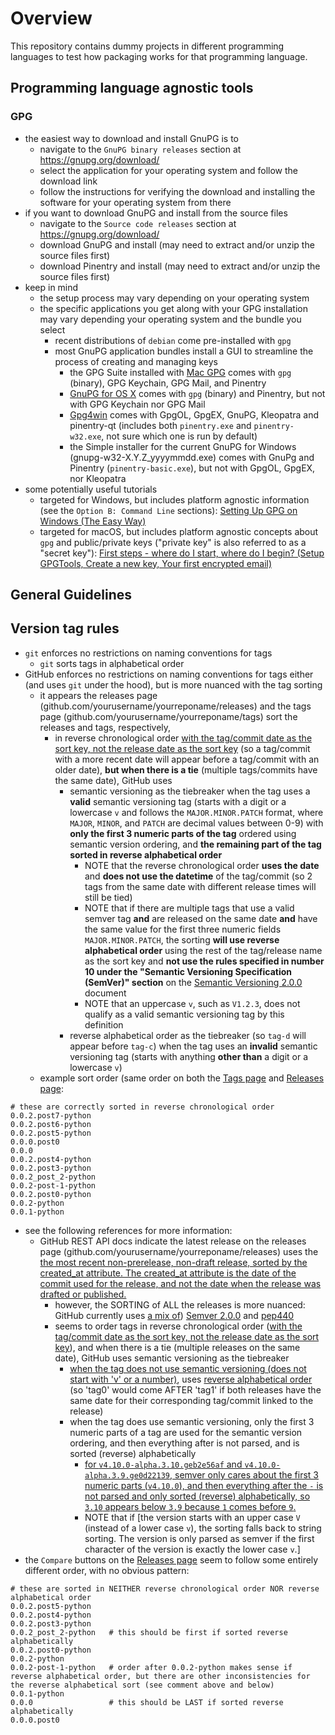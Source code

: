 # Overview

This repository contains dummy projects in different programming languages to test how packaging works for that programming language.


## Programming language agnostic tools

### GPG

  - the easiest way to download and install GnuPG is to
    - navigate to the `GnuPG binary releases` section at https://gnupg.org/download/
    - select the application for your operating system and follow the download link
    - follow the instructions for verifying the download and installing the software for your operating system from there
  - if you want to download GnuPG and install from the source files
    - navigate to the `Source code releases` section at https://gnupg.org/download/
    - download GnuPG and install (may need to extract and/or unzip the source files first)
    - download Pinentry and install (may need to extract and/or unzip the source files first)
  - keep in mind
    - the setup process may vary depending on your operating system
    - the specific applications you get along with your GPG installation may vary depending your operating system and the bundle you select
      - recent distributions of `debian` come pre-installed with `gpg`
      - most GnuPG application bundles install a GUI to streamline the process of creating and managing keys
        - the GPG Suite installed with [Mac GPG](https://gpgtools.org/) comes with `gpg` (binary), GPG Keychain, GPG Mail, and Pinentry
        - [GnuPG for OS X](https://gnupg.org/download/) comes with `gpg` (binary) and Pinentry, but not with GPG Keychain nor GPG Mail
        - [Gpg4win](https://gpg4win.org/download.html) comes with GpgOL, GpgEX, GnuPG, Kleopatra and pinentry-qt (includes both `pinentry.exe` and `pinentry-w32.exe`, not sure which one is run by default)
        - the Simple installer for the current GnuPG for Windows (gnupg-w32-X.Y.Z_yyyymmdd.exe) comes with GnuPg and Pinentry (`pinentry-basic.exe`), but not with GpgOL, GpgEX, nor Kleopatra
- some potentially useful tutorials
  - targeted for Windows, but includes platform agnostic information (see the `Option B: Command Line` sections): [Setting Up GPG on Windows (The Easy Way)](https://www.git-tower.com/blog/setting-up-gpg-windows/)
  - targeted for macOS, but includes platform agnostic concepts about `gpg` and public/private keys ("private key" is also referred to as a "secret key"): [First steps - where do I start, where do I begin? (Setup GPGTools, Create a new key, Your first encrypted email)](https://gpgtools.tenderapp.com/kb/how-to/first-steps-where-do-i-start-where-do-i-begin-setup-gpgtools-create-a-new-key-your-first-encrypted-email)


## General Guidelines

## Version tag rules

- `git` enforces no restrictions on naming conventions for tags
  - `git` sorts tags in alphabetical order
- GitHub enforces no restrictions on naming conventions for tags either (and uses `git` under the hood), but is more nuanced with the tag sorting
  - it appears the releases page (github.com/yourusername/yourreponame/releases) and the tags page (github.com/yourusername/yourreponame/tags) sort the releases and tags, respectively,
    - in reverse chronological order [with the tag/commit date as the sort key, not the release date as the sort key](https://github.com/Shadowsocks-NET/QvStaticBuild/releases#discussioncomment-1728546) (so a tag/commit with a more recent date will appear before a tag/commit with an older date), **but when there is a tie** (multiple tags/commits have the same date), GitHub uses
      - semantic versioning as the tiebreaker when the tag uses a **valid** semantic versioning tag (starts with a digit or a lowercase `v` and follows the `MAJOR.MINOR.PATCH` format, where `MAJOR`, `MINOR`, and `PATCH` are decimal values between 0-9) with **only the first 3 numeric parts of the tag** ordered using semantic version ordering, and **the remaining part of the tag sorted in reverse alphabetical order**
        - NOTE that the reverse chronological order **uses the date** and **does not use the datetime** of the tag/commit (so 2 tags from the same date with different release times will still be tied)
        - NOTE that if there are multiple tags that use a valid semver tag **and** are released on the same date **and** have the same value for the first three numeric fields `MAJOR.MINOR.PATCH`, the sorting **will use reverse alphabetical order** using the rest of the tag/release name as the sort key and **not use the rules specified in number 10 under the "Semantic Versioning Specification (SemVer)" section** on the [Semantic Versioning 2.0.0](https://semver.org/) document
        - NOTE that an uppercase `v`, such as `V1.2.3`, does not qualify as a valid semantic versioning tag by this definition
      - reverse alphabetical order as the tiebreaker (so `tag-d` will appear before `tag-c`) when the tag uses an **invalid** semantic versioning tag (starts with anything **other than** a digit or a lowercase `v`)
  - example sort order (same order on both the [Tags page](https://github.com/shailshouryya/test-project/tags) and [Releases page](https://github.com/shailshouryya/test-project/releases):

```
# these are correctly sorted in reverse chronological order
0.0.2.post7-python
0.0.2.post6-python
0.0.2.post5-python
0.0.0.post0
0.0.0
0.0.2.post4-python
0.0.2.post3-python
0.0.2_post_2-python
0.0.2-post-1-python
0.0.2.post0-python
0.0.2-python
0.0.1-python
```

  - see the following references for more information:
    - GitHub REST API docs indicate the latest release on the releases page (github.com/yourusername/yourreponame/releases) uses the [the most recent non-prerelease, non-draft release, sorted by the created_at attribute. The created_at attribute is the date of the commit used for the release, and not the date when the release was drafted or published.](https://docs.github.com/en/rest/releases/releases?apiVersion=2022-11-28#get-the-latest-release)
      - however, the SORTING of ALL the releases is more nuanced: GitHub currently uses [a mix of](https://github.com/Shadowsocks-NET/QvStaticBuild/releases#discussioncomment-4697709)) [Semver 2.0.0](https://semver.org/spec/v2.0.0.html) and [pep440](https://peps.python.org/pep-0440/)
      - seems to order tags in reverse chronological order ([with the tag/commit date as the sort key, not the release date as the sort key](https://github.com/Shadowsocks-NET/QvStaticBuild/releases#discussioncomment-1728546)), and when there is a tie (multiple releases on the same date), GitHub uses semantic versioning as the tiebreaker
        - [when the tag does not use semantic versioning (does not start with 'v' or a number)](https://github.com/community/community/discussions/8226#discussioncomment-1853768), uses [reverse alphabetical order](https://github.com/community/community/discussions/8226#discussioncomment-1982190) (so 'tag0' would come AFTER 'tag1' if both releases have the same date for their corresponding tag/commit linked to the release)
        - when the tag does use semantic versioning, only the first 3 numeric parts of a tag are used for the semantic version ordering, and then everything after is not parsed, and is sorted (reverse) alphabetically
          - [for `v4.10.0-alpha.3.10.geb2e56af` and `v4.10.0-alpha.3.9.ge0d22139`, semver only cares about the first 3 numeric parts (`v4.10.0`), and then everything after the `-` is not parsed and only sorted (reverse) alphabetically, so `3.10` appears below `3.9` because `1` comes before `9`.](https://github.com/Shadowsocks-NET/QvStaticBuild/releases#discussioncomment-4694630)
          - NOTE that if [the version starts with an upper case `V` (instead of a lower case `v`), the sorting falls back to string sorting. The version is only parsed as semver if the first character of the version is exactly the lower case `v`.]
- the `Compare` buttons on the [Releases page](https://github.com/shailshouryya/test-project/releases) seem to follow some entirely different order, with no obvious pattern:

```
# these are sorted in NEITHER reverse chronological order NOR reverse alphabetical order
0.0.2.post5-python
0.0.2.post4-python
0.0.2.post3-python
0.0.2_post_2-python   # this should be first if sorted reverse alphabetically
0.0.2.post0-python
0.0.2-python
0.0.2-post-1-python   # order after 0.0.2-python makes sense if reverse alphabetical order, but there are other inconsistencies for the reverse alphabetical sort (see comment above and below)
0.0.1-python
0.0.0                 # this should be LAST if sorted reverse alphabetically
0.0.0.post0
```
